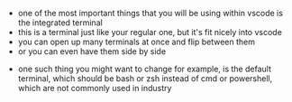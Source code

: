 <!-- INTEGRATED TERMINAL -->

- one of the most important things that you will be using within vscode is the integrated terminal
- this is a terminal just like your regular one, but it's fit nicely into vscode
- you can open up many terminals at once and flip between them
- or you can even have them side by side

<!-- Setting the right terminal -->

- one such thing you might want to change for example, is the default terminal, which should be bash or zsh instead of cmd or powershell, which are not commonly used in industry
